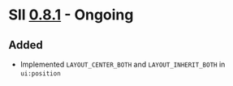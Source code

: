 # Sll [0.8.1] - Ongoing

## Added

- Implemented `LAYOUT_CENTER_BOTH` and `LAYOUT_INHERIT_BOTH` in `ui:position`

[0.8.1]: https://github.com/sl-lang/sll/compare/sll-v0.8.0...main
